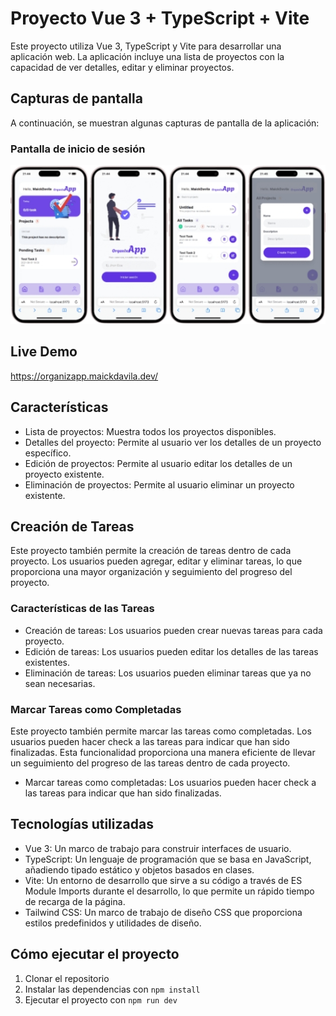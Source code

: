 # Proyecto Vue 3 + TypeScript + Vite

Este proyecto utiliza Vue 3, TypeScript y Vite para desarrollar una aplicación web. La aplicación incluye una lista de
proyectos con la capacidad de ver detalles, editar y eliminar proyectos.

## Capturas de pantalla

A continuación, se muestran algunas capturas de pantalla de la aplicación:

### Pantalla de inicio de sesión

![screens](./src/assets/screens/screens.jpg)

## Live Demo
https://organizapp.maickdavila.dev/

## Características

- Lista de proyectos: Muestra todos los proyectos disponibles.
- Detalles del proyecto: Permite al usuario ver los detalles de un proyecto específico.
- Edición de proyectos: Permite al usuario editar los detalles de un proyecto existente.
- Eliminación de proyectos: Permite al usuario eliminar un proyecto existente.

## Creación de Tareas

Este proyecto también permite la creación de tareas dentro de cada proyecto. Los usuarios pueden agregar, editar y
eliminar tareas, lo que proporciona una mayor organización y seguimiento del progreso del proyecto.

### Características de las Tareas

- Creación de tareas: Los usuarios pueden crear nuevas tareas para cada proyecto.
- Edición de tareas: Los usuarios pueden editar los detalles de las tareas existentes.
- Eliminación de tareas: Los usuarios pueden eliminar tareas que ya no sean necesarias.

### Marcar Tareas como Completadas

Este proyecto también permite marcar las tareas como completadas. Los usuarios pueden hacer check a las tareas para
indicar que han sido finalizadas. Esta funcionalidad proporciona una manera eficiente de llevar un seguimiento del
progreso de las tareas dentro de cada proyecto.

- Marcar tareas como completadas: Los usuarios pueden hacer check a las tareas para indicar que han sido finalizadas.

## Tecnologías utilizadas

- Vue 3: Un marco de trabajo para construir interfaces de usuario.
- TypeScript: Un lenguaje de programación que se basa en JavaScript, añadiendo tipado estático y objetos basados en
  clases.
- Vite: Un entorno de desarrollo que sirve a su código a través de ES Module Imports durante el desarrollo, lo que
  permite un rápido tiempo de recarga de la página.
- Tailwind CSS: Un marco de trabajo de diseño CSS que proporciona estilos predefinidos y utilidades de diseño.

## Cómo ejecutar el proyecto

1. Clonar el repositorio
2. Instalar las dependencias con `npm install`
3. Ejecutar el proyecto con `npm run dev`